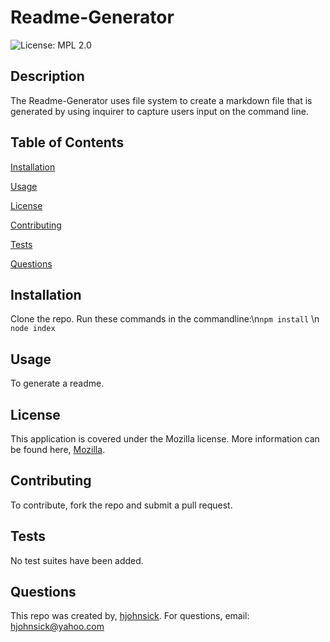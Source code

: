 # Readme-Generator
![License: MPL 2.0](https://img.shields.io/badge/License-MPL_2.0-brightgreen.svg)
## Description
The Readme-Generator uses file system to create a markdown file that is generated by using inquirer to capture users input on the command line.
## Table of Contents
[Installation](https://github.com/hjohnsick/Readme-Generator/tree/main/dist#installation)

[Usage](https://github.com/hjohnsick/Readme-Generator/tree/main/dist#usage)

[License](https://github.com/hjohnsick/Readme-Generator/tree/main/dist#license)

[Contributing](https://github.com/hjohnsick/Readme-Generator/tree/main/dist#contributing)

[Tests](https://github.com/hjohnsick/Readme-Generator/tree/main/dist#tests)

[Questions](https://github.com/hjohnsick/Readme-Generator/tree/main/dist#questions)
## Installation
Clone the repo.  Run these commands in the commandline:\n`npm install` \n `node index`
## Usage
To generate a readme.

## License
This application is covered under the Mozilla license.  More information can be found here, [Mozilla](https://opensource.org/licenses/MPL-2.0).
    
## Contributing
To contribute, fork the repo and submit a pull request.
## Tests
No test suites have been added.
## Questions
This repo was created by, [hjohnsick](https://github.com/hjohnsick).
For questions, email: hjohnsick@yahoo.com
